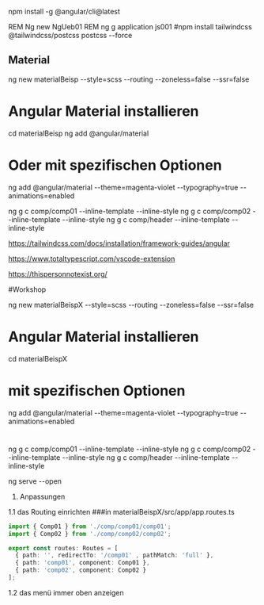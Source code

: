npm install -g @angular/cli@latest

REM Ng new NgUeb01
REM ng g application js001
#npm install tailwindcss @tailwindcss/postcss postcss --force


## Material
ng new materialBeisp --style=scss --routing --zoneless=false --ssr=false

# Angular Material installieren
cd materialBeisp
ng add @angular/material

# Oder mit spezifischen Optionen
ng add @angular/material --theme=magenta-violet --typography=true --animations=enabled


ng g c comp/comp01 --inline-template --inline-style
ng g c comp/comp02 --inline-template --inline-style
ng g c comp/header --inline-template --inline-style


https://tailwindcss.com/docs/installation/framework-guides/angular



https://www.totaltypescript.com/vscode-extension


https://thispersonnotexist.org/


#Workshop

ng new materialBeispX --style=scss --routing --zoneless=false --ssr=false

# Angular Material installieren
cd materialBeispX

# mit spezifischen Optionen
ng add @angular/material --theme=magenta-violet --typography=true --animations=enabled

# 
ng g c comp/comp01 --inline-template --inline-style
ng g c comp/comp02 --inline-template --inline-style
ng g c comp/header --inline-template --inline-style

ng serve --open


1. Anpassungen

1.1 das Routing einrichten
###in materialBeispX/src/app/app.routes.ts

``` typescript
import { Comp01 } from './comp/comp01/comp01';
import { Comp02 } from './comp/comp02/comp02';

export const routes: Routes = [
  { path: '', redirectTo: '/comp01' , pathMatch: 'full' },
  { path: 'comp01', component: Comp01 },
  { path: 'comp02', component: Comp02 }
];
```

1.2 das menü immer oben anzeigen
